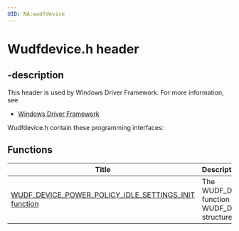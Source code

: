 ```yaml
---
UID: NA:wudfdevice
---
```


# Wudfdevice.h header

## -description

This header is used by Windows Driver Framework. For more information, see
- [Windows Driver Framework](../_wdf/index.md)

Wudfdevice.h contain these programming interfaces:


## Functions

| Title   | Description   |
| ---- |:---- |
| [WUDF_DEVICE_POWER_POLICY_IDLE_SETTINGS_INIT function](nf-wudfdevice-wudf_device_power_policy_idle_settings_init.md) | The WUDF_DEVICE_POWER_POLICY_IDLE_SETTINGS_INIT function initializes a driver's WUDF_DEVICE_POWER_POLICY_IDLE_SETTINGS structure. |
